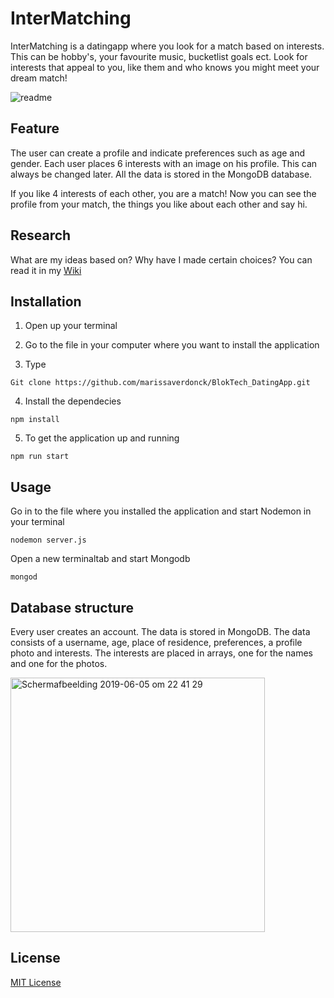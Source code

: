 # InterMatching
InterMatching is a datingapp where you look for a match based on interests. This can be hobby's, your favourite music, bucketlist goals ect. Look for interests that appeal to you, like them and who knows you might meet your dream match! 

![readme](https://user-images.githubusercontent.com/43657951/59041826-adcfae00-8879-11e9-881e-60e8ce3c687f.png)

## Feature 
The user can create a profile and indicate preferences such as age and gender. Each user places 6 interests with an image on his profile. This can always be changed later. All the data is stored in the MongoDB database.

If you like 4 interests of each other, you are a match! Now you can see the profile from your match, the things you like about each other and say hi.

## Research 
What are my ideas based on? Why have I made certain choices? You can read it in my [Wiki](https://github.com/marissaverdonck/BlokTech_DatingApp/wiki)

## Installation
1. Open up your terminal

2. Go to the file in your computer where you want to install the application

3. Type<br/>
```
Git clone https://github.com/marissaverdonck/BlokTech_DatingApp.git
```

4. Install the dependecies<br/>
```
npm install
```

5. To get the application up and running<br/>
```
npm run start
```

## Usage
Go in to the file where you installed the application and start Nodemon in your terminal
```
nodemon server.js
```
Open a new terminaltab and start Mongodb
```
mongod
```

## Database structure

Every user creates an account. The data is stored in MongoDB. The data consists of a username, age, place of residence, preferences, a profile photo and interests. The interests are placed in arrays, one for the names and one for the photos.

<img width="407" alt="Schermafbeelding 2019-06-05 om 22 41 29" src="https://user-images.githubusercontent.com/43657951/59035836-6d1e6780-886e-11e9-9429-c6468f2c839d.png">




## License
[MIT License](https://github.com/marissaverdonck/BlokTech_DatingApp/blob/master/license)
